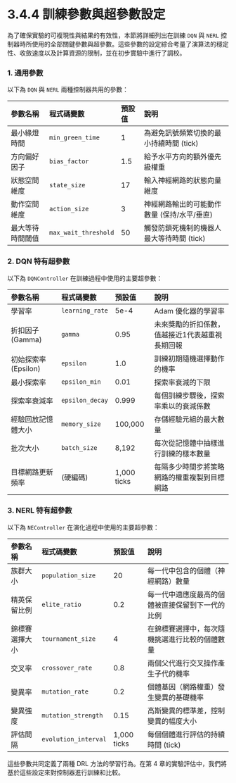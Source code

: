 # 3.4.4 訓練參數與超參數設定

為了確保實驗的可複現性與結果的有效性，本節將詳細列出在訓練 `DQN` 與 `NERL` 控制器時所使用的全部關鍵參數與超參數。這些參數的設定綜合考量了演算法的穩定性、收斂速度以及計算資源的限制，並在初步實驗中進行了調校。

### 1. 通用參數

以下為 `DQN` 與 `NERL` 兩種控制器共用的參數：

| 參數名稱 | 程式碼變數 | 預設值 | 說明 |
| :--- | :--- | :--- | :--- |
| 最小綠燈時間 | `min_green_time` | 1 | 為避免訊號頻繁切換的最小持續時間 (tick) |
| 方向偏好因子 | `bias_factor` | 1.5 | 給予水平方向的額外優先級權重 |
| 狀態空間維度 | `state_size` | 17 | 輸入神經網路的狀態向量維度 |
| 動作空間維度 | `action_size` | 3 | 神經網路輸出的可能動作數量 (保持/水平/垂直) |
| 最大等待時間閾值 | `max_wait_threshold` | 50 | 觸發防鎖死機制的機器人最大等待時間 (tick) |

### 2. DQN 特有超參數

以下為 `DQNController` 在訓練過程中使用的主要超參數：

| 參數名稱 | 程式碼變數 | 預設值 | 說明 |
| :--- | :--- | :--- | :--- |
| 學習率 | `learning_rate` | 5e-4 | Adam 優化器的學習率 |
| 折扣因子 (Gamma) | `gamma` | 0.95 | 未來獎勵的折扣係數，值越接近1代表越重視長期回報 |
| 初始探索率 (Epsilon) | `epsilon` | 1.0 | 訓練初期隨機選擇動作的機率 |
| 最小探索率 | `epsilon_min` | 0.01 | 探索率衰減的下限 |
| 探索率衰減率 | `epsilon_decay` | 0.999 | 每個訓練步驟後，探索率乘以的衰減係數 |
| 經驗回放記憶體大小 | `memory_size` | 100,000 | 存儲經驗元組的最大數量 |
| 批次大小 | `batch_size` | 8,192 | 每次從記憶體中抽樣進行訓練的樣本數量 |
| 目標網路更新頻率 | (硬編碼) | 1,000 ticks | 每隔多少時間步將策略網路的權重複製到目標網路 |

### 3. NERL 特有超參數

以下為 `NEController` 在演化過程中使用的主要超參數：

| 參數名稱 | 程式碼變數 | 預設值 | 說明 |
| :--- | :--- | :--- | :--- |
| 族群大小 | `population_size` | 20 | 每一代中包含的個體（神經網路）數量 |
| 精英保留比例 | `elite_ratio` | 0.2 | 每一代中適應度最高的個體被直接保留到下一代的比例 |
| 錦標賽選擇大小 | `tournament_size` | 4 | 在錦標賽選擇中，每次隨機挑選進行比較的個體數量 |
| 交叉率 | `crossover_rate` | 0.8 | 兩個父代進行交叉操作產生子代的機率 |
| 變異率 | `mutation_rate` | 0.2 | 個體基因（網路權重）發生變異的基礎機率 |
| 變異強度 | `mutation_strength` | 0.15 | 高斯變異的標準差，控制變異的幅度大小 |
| 評估間隔 | `evolution_interval`| 1,000 ticks | 每個個體進行評估的持續時間 (tick) |

這些參數共同定義了兩種 DRL 方法的學習行為。在第 4 章的實驗評估中，我們將基於這些設定來對控制器進行訓練和比較。 